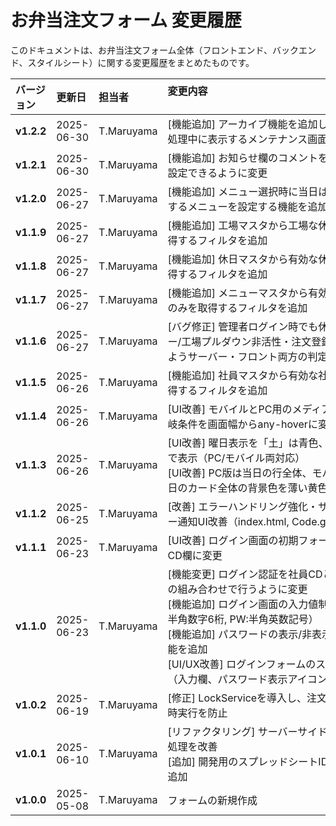 # お弁当注文フォーム 変更履歴

このドキュメントは、お弁当注文フォーム全体（フロントエンド、バックエンド、スタイルシート）に関する変更履歴をまとめたものです。

| バージョン | 更新日     | 担当者     | 変更内容       　　　　　　　　　　　　　　　　　　　　　　      |
| :--------- | :--------- | :--------- | :-------------------------------------------------------- |
| **v1.2.2** | 2025-06-30 | T.Maruyama | [機能追加] アーカイブ機能を追加し、アーカイブ処理中に表示するメンテナンス画面を実装 |
| **v1.2.1** | 2025-06-30 | T.Maruyama | [機能追加] お知らせ欄のコメントをHTMLを直接設定できるように変更 |
| **v1.2.0** | 2025-06-27 | T.Maruyama | [機能追加] メニュー選択時に当日は選択不可とするメニューを設定する機能を追加 |
| **v1.1.9** | 2025-06-27 | T.Maruyama | [機能追加] 工場マスタから工場な休日のみを取得するフィルタを追加 |
| **v1.1.8** | 2025-06-27 | T.Maruyama | [機能追加] 休日マスタから有効な休日のみを取得するフィルタを追加 |
| **v1.1.7** | 2025-06-27 | T.Maruyama | [機能追加] メニューマスタから有効なメニューのみを取得するフィルタを追加 |
| **v1.1.6** | 2025-06-27 | T.Maruyama | [バグ修正] 管理者ログイン時でも休日はメニュー/工場プルダウン非活性・注文登録不可となるようサーバー・フロント両方の判定式を修正 |
| **v1.1.5** | 2025-06-26 | T.Maruyama | [機能追加] 社員マスタから有効な社員のみを取得するフィルタを追加 |
| **v1.1.4** | 2025-06-26 | T.Maruyama | [UI改善] モバイルとPC用のメディアクエリの分岐条件を画面幅からany-hoverに変更 |
| **v1.1.3** | 2025-06-26 | T.Maruyama | [UI改善] 曜日表示を「土」は青色、「日」は赤色で表示（PC/モバイル両対応）<br>[UI改善] PC版は当日の行全体、モバイル版は当日のカード全体の背景色を薄い黄色に変更 |
| **v1.1.2** | 2025-06-25 | T.Maruyama | [改善] エラーハンドリング強化・サーバーエラー通知UI改善（index.html, Code.gs） |
| **v1.1.1** | 2025-06-23 | T.Maruyama | [UI改善] ログイン画面の初期フォーカスを社員CD欄に変更                                                                                                                                                                                                               |
| **v1.1.0** | 2025-06-23 | T.Maruyama | [機能変更] ログイン認証を社員CDとパスワードの組み合わせで行うように変更<br>[機能追加] ログイン画面の入力値制限（社員CD:半角数字6桁, PW:半角英数記号）<br>[機能追加] パスワードの表示/非表示切り替え機能を追加<br>[UI/UX改善] ログインフォームのスタイルを改善（入力欄、パスワード表示アイコン等） |
| **v1.0.2** | 2025-06-19 | T.Maruyama | [修正] LockServiceを導入し、注文保存処理の同時実行を防止 |
| **v1.0.1** | 2025-06-10 | T.Maruyama | [リファクタリング] サーバーサイドのデータ取得処理を改善<br>[追加] 開発用のスプレッドシートIDをCONFIGに追加 |
| **v1.0.0** | 2025-05-08 | T.Maruyama | フォームの新規作成 |